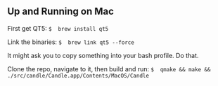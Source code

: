 Up and Running on Mac
------------------

First get QT5:
`$  brew install qt5`

Link the binaries:
`$  brew link qt5 --force`

It might ask you to copy something into your bash profile. Do that.

Clone the repo, navigate to it, then build and run:
`$  qmake && make && ./src/candle/Candle.app/Contents/MacOS/Candle`
